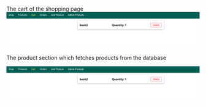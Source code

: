 
The cart of the shopping page
![](projectImages/cart.png)

The product section which fetches products from the database

![](projectImages/product.png)
